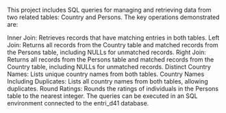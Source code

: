 This project includes SQL queries for managing and retrieving data from two related tables: Country and Persons. The key operations demonstrated are:

Inner Join: Retrieves records that have matching entries in both tables.
Left Join: Returns all records from the Country table and matched records from the Persons table, including NULLs for unmatched records.
Right Join: Returns all records from the Persons table and matched records from the Country table, including NULLs for unmatched records.
Distinct Country Names: Lists unique country names from both tables.
Country Names Including Duplicates: Lists all country names from both tables, allowing duplicates.
Round Ratings: Rounds the ratings of individuals in the Persons table to the nearest integer.
The queries can be executed in an SQL environment connected to the entri_d41 database.
